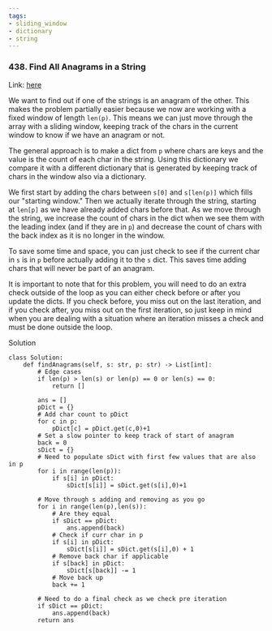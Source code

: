 ```yaml
---
tags:
- sliding_window
- dictionary
- string
---
```


### 438. Find All Anagrams in a String
Link: [here](https://leetcode.com/problems/find-all-anagrams-in-a-string/)

We want to find out if one of the strings is an anagram of the other. This makes the problem partially easier because we now are working with a fixed window of length `len(p)`. This means we can just move through the array with a sliding window, keeping track of the chars in the current window to know if we have an anagram or not.

The general approach is to make a dict from `p` where chars are keys and the value is the count of each char in the string. Using this dictionary we compare it with a different dictionary that is generated by keeping track of chars in the window also via a dictionary.

We first start by adding the chars between `s[0]` and `s[len(p)]` which fills our "starting window." Then we actually iterate through the string, starting at `len[p]` as we have already added chars before that. As we move through the string, we increase the count of chars in the dict when we see them with the leading index (and if they are in `p`) and decrease the count of chars with the back index as it is no longer in the window.

To save some time and space, you can just check to see if the current char in `s` is in `p` before actually adding it to the `s` dict. This saves time adding chars that will never be part of an anagram.

It is important to note that for this problem, you will need to do an extra check outside of the loop as you can either check before or after you update the dicts. If you check before, you miss out on the last iteration, and if you check after, you miss out on the first iteration, so just keep in mind when you are dealing with a situation where an iteration misses a check and must be done outside the loop.

Solution
```
class Solution:
    def findAnagrams(self, s: str, p: str) -> List[int]:
        # Edge cases
        if len(p) > len(s) or len(p) == 0 or len(s) == 0:
            return []
        
        ans = []
        pDict = {}
        # Add char count to pDict
        for c in p:
            pDict[c] = pDict.get(c,0)+1
        # Set a slow pointer to keep track of start of anagram 
        back = 0
        sDict = {}
        # Need to populate sDict with first few values that are also in p
        for i in range(len(p)):
            if s[i] in pDict:
                sDict[s[i]] = sDict.get(s[i],0)+1
            
        # Move through s adding and removing as you go
        for i in range(len(p),len(s)):
            # Are they equal
            if sDict == pDict:
                ans.append(back)
            # Check if curr char in p
            if s[i] in pDict:
                sDict[s[i]] = sDict.get(s[i],0) + 1
            # Remove back char if applicable
            if s[back] in pDict:
                sDict[s[back]] -= 1
            # Move back up
            back += 1
        
        # Need to do a final check as we check pre iteration
        if sDict == pDict:
            ans.append(back)
        return ans
```

